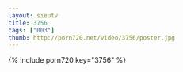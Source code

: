```yaml
--- 
layout: sieutv
title: 3756
tags: ["003"]
thumb: http://porn720.net/video/3756/poster.jpg
---
```

{% include porn720 key="3756" %} 
